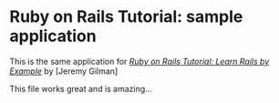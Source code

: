 # Ruby on Rails Tutorial: sample application

This is the same application for
[*Ruby on Rails Tutorial: Learn Rails by Example*](http://railstutorial.org/)
by [Jeremy Gilman]


This file works great and is amazing...